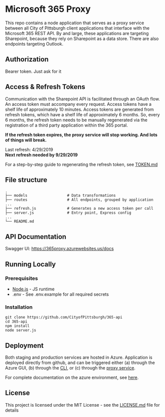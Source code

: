 # Microsoft 365 Proxy

This repo contains a node application that serves as a proxy service between all City of Pittsburgh client applications that interface with the Microsoft 365 REST API.  By and large, these applications are targeting Sharepoint, because they rely on Sharepoint as a data store.  There are also endpoints targeting Outlook.

## Authorization

Bearer token.  Just ask for it

## Access & Refresh Tokens

Communication with the Sharepoint API is facilitated through an OAuth flow.  An access token must accompany every request.  Access tokens have a shelf life of approximately 10 minutes.  Access tokens are generated from refresh tokens, which have a shelf life of approximately 6 months.  So, every 6 months, the refresh token needs to be manually regenerated via the registration of a third party application within the 365 portal.

**If the refresh token expires, the proxy service will stop working.  And lots of things will break.**

Last refresh: 4/29/2019  
**Next refresh needed by 9/29/2019**

For a step-by-step guide to regenerating the refresh token, see [TOKEN.md](TOKEN.md)


## File structure
    .
    ├── models                  # Data transformations
    ├── routes                  # All endpoints, grouped by application
    ...                   
    ├── refresh.js              # Generates a new access token per call
    ├── server.js               # Entry point, Express config
    ...
    └── README.md

## API Documentation

Swagger UI: https://365proxy.azurewebsites.us/docs

## Running Locally

### Prerequisites

* [Node.js](https://nodejs.org) - JS runtime
* .env - See .env.example for all required secrets

### Installation
```
git clone https://github.com/CityofPittsburgh/365-api 
cd 365-api
npm install
node server.js
```

## Deployment

Both staging and production services are hosted in Azure.  Application is deployed directly from github, and can be triggered either (a) through the Azure GUI, (b) through the [CLI](https://docs.microsoft.com/en-us/cli/azure/webapp/deployment/source?view=azure-cli-latest#az-webapp-deployment-source-sync), or (c) through the [proxy service](https://github.com/ssskram/azure-proxy).

For complete documentation on the azure environment, see [here](https://github.com/CityofPittsburgh/all-things-azure.git).

## License

This project is licensed under the MIT License - see the [LICENSE.md](LICENSE.md) file for details